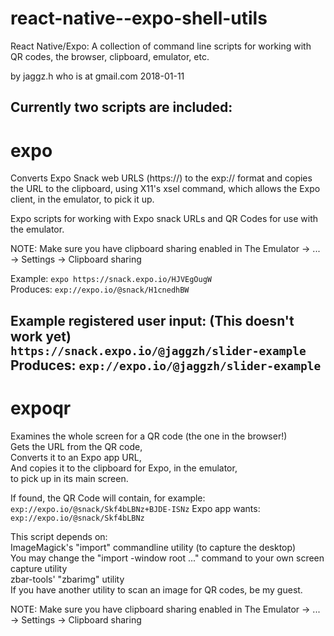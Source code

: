 # react-native--expo-shell-utils
React Native/Expo: A collection of command line scripts for working with QR codes, the browser, clipboard, emulator, etc.

by jaggz.h who is at gmail.com
2018-01-11

Currently two scripts are included:
---
# expo
Converts Expo Snack web URLS (https://) to the exp:// format
and copies the URL to the clipboard, using X11's xsel command,
which allows the Expo client, in the emulator, to pick it up.

Expo scripts for working with Expo snack URLs and QR Codes
for use with the emulator.

NOTE: Make sure you have clipboard sharing enabled in
      The Emulator -> ... -> Settings -> Clipboard sharing

Example: `expo https://snack.expo.io/HJVEgOugW`<br />
Produces: `exp://expo.io/@snack/H1cnedhBW`

Example registered user input: (This doesn't work yet)<br />
 `https://snack.expo.io/@jaggzh/slider-example`<br />
Produces: `exp://expo.io/@jaggzh/slider-example`
---
# expoqr
Examines the whole screen for a QR code (the one in the browser!)<br />
Gets the URL from the QR code,<br />
Converts it to an Expo app URL,<br />
And copies it to the clipboard for Expo, in the emulator,<br />
 to pick up in its main screen.

If found, the QR Code will contain, for example:<br />
  `exp://expo.io/@snack/Skf4bLBNz+BJDE-ISNz`
Expo app wants:<br />
  `exp://expo.io/@snack/Skf4bLBNz`

This script depends on:<br />
 ImageMagick's "import" commandline utility (to capture the desktop)<br />
  You may change the "import -window root ..." command to your own screen
  capture utility<br />
 zbar-tools' "zbarimg" utility<br />
  If you have another utility to scan an image for QR codes, be my guest.

NOTE: Make sure you have clipboard sharing enabled in
      The Emulator -> ... -> Settings -> Clipboard sharing

